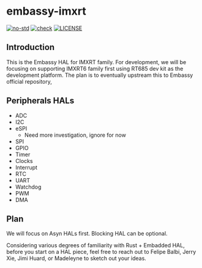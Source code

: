 # embassy-imxrt

[![no-std](https://github.com/pop-project/embassy-imxrt/actions/workflows/nostd.yml/badge.svg)](https://github.com/pop-project/embassy-imxrt/actions/workflows/nostd.yml)
[![check](https://github.com/pop-project/embassy-imxrt/actions/workflows/check.yml/badge.svg)](https://github.com/pop-project/embassy-imxrt/actions/workflows/check.yml)
[![LICENSE](https://img.shields.io/badge/License-MIT-blue)](./LICENSE)

## Introduction

This is the Embassy HAL for IMXRT family. For development, we will be
focusing on supporting IMXRT6 family first using RT685 dev kit as the
development platform. The plan is to eventually upstream this to
Embassy official repository,

## Peripherals HALs

* ADC
* I2C
* eSPI
  * Need more investigation, ignore for now
* SPI
* GPIO
* Timer
* Clocks
* Interrupt
* RTC
* UART
* Watchdog
* PWM
* DMA

## Plan

We will focus on Asyn HALs first. Blocking HAL can be optional.

Considering various degrees of familiarity with Rust + Embadded HAL,
before you start on a HAL piece, feel free to reach out to Felipe
Balbi, Jerry Xie, Jimi Huard, or Madeleyne to sketch out your ideas.
